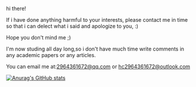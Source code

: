hi there!

If i have done anything harmful to your interests, please contact me in time so that i can delect what i said and apologize to you, :)

Hope you don't mind me ;)

I'm now studing all day long,so i don't have much time write comments in any academic papers or any articles.

You can email me at:2964361672@qq.com or hc2964361672@outlook.com 


[![Anurag's GitHub stats](https://github-readme-stats.vercel.app/api?username=Danburen)](https://github.com/anuraghazra/github-readme-stats)
